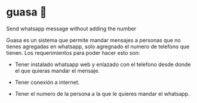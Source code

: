 # guasa 🦖

Send whatsapp message without adding the number


Guasa es un sistema que permite mandar mensajes a personas que no tienes agregadas en whatsapp, solo agregnado el numero de telefono que tienen. Los requerimientos para poder hacer esto son: 

- Tener instalado whatsapp web y enlazado con el telefono desde donde el que quieras mandar el mensaje. 

- Tener conexión a internet. 

- Tener el numero de la persona a la que le quieres mandar el whatsapp. 



